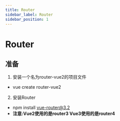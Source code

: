 ```yaml
---
title: Router
sidebar_label: Router
sidebar_position: 1
---
```

# Router

## 准备

1. 安装一个名为router-vue2的项目文件
- vue create router-vue2
2. 安装Router 
- npm install vue-router@3.2
- **注意:Vue2使用的是router3 Vue3使用的是router4**


